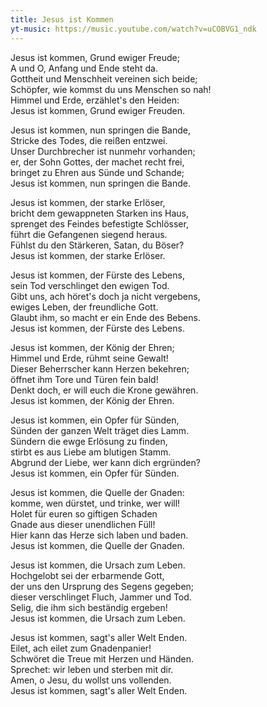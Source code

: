 ```yaml
---
title: Jesus ist Kommen
yt-music: https://music.youtube.com/watch?v=uCOBVG1_ndk
---
```


Jesus ist kommen, Grund ewiger Freude;  
A und O, Anfang und Ende steht da.  
Gottheit und Menschheit vereinen sich beide;  
Schöpfer, wie kommst du uns Menschen so nah!  
Himmel und Erde, erzählet's den Heiden:  
Jesus ist kommen, Grund ewiger Freuden.

Jesus ist kommen, nun springen die Bande,  
Stricke des Todes, die reißen entzwei.  
Unser Durchbrecher ist nunmehr vorhanden;  
er, der Sohn Gottes, der machet recht frei,  
bringet zu Ehren aus Sünde und Schande;  
Jesus ist kommen, nun springen die Bande.

Jesus ist kommen, der starke Erlöser,  
bricht dem gewappneten Starken ins Haus,  
sprenget des Feindes befestigte Schlösser,  
führt die Gefangenen siegend heraus.  
Fühlst du den Stärkeren, Satan, du Böser?  
Jesus ist kommen, der starke Erlöser.

Jesus ist kommen, der Fürste des Lebens,  
sein Tod verschlinget den ewigen Tod.  
Gibt uns, ach höret's doch ja nicht vergebens,  
ewiges Leben, der freundliche Gott.  
Glaubt ihm, so macht er ein Ende des Bebens.  
Jesus ist kommen, der Fürste des Lebens.

Jesus ist kommen, der König der Ehren;  
Himmel und Erde, rühmt seine Gewalt!  
Dieser Beherrscher kann Herzen bekehren;  
öffnet ihm Tore und Türen fein bald!  
Denkt doch, er will euch die Krone gewähren.  
Jesus ist kommen, der König der Ehren.

Jesus ist kommen, ein Opfer für Sünden,  
Sünden der ganzen Welt träget dies Lamm.  
Sündern die ewge Erlösung zu finden,  
stirbt es aus Liebe am blutigen Stamm.  
Abgrund der Liebe, wer kann dich ergründen?  
Jesus ist kommen, ein Opfer für Sünden.

Jesus ist kommen, die Quelle der Gnaden:  
komme, wen dürstet, und trinke, wer will!  
Holet für euren so giftigen Schaden  
Gnade aus dieser unendlichen Füll!  
Hier kann das Herze sich laben und baden.  
Jesus ist kommen, die Quelle der Gnaden.

Jesus ist kommen, die Ursach zum Leben.  
Hochgelobt sei der erbarmende Gott,  
der uns den Ursprung des Segens gegeben;  
dieser verschlinget Fluch, Jammer und Tod.  
Selig, die ihm sich beständig ergeben!  
Jesus ist kommen, die Ursach zum Leben.

Jesus ist kommen, sagt's aller Welt Enden.  
Eilet, ach eilet zum Gnadenpanier!  
Schwöret die Treue mit Herzen und Händen.  
Sprechet: wir leben und sterben mit dir.  
Amen, o Jesu, du wollst uns vollenden.  
Jesus ist kommen, sagt's aller Welt Enden.